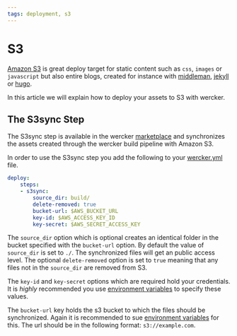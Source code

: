 ```yaml
---
tags: deployment, s3
---
```


# S3

[Amazon S3](http://aws.amazon.com/s3/) is great deploy target for static content such as `css`,
`images` or `javascript` but also entire blogs, created for instance
with [middleman](middlemanapp.com), [jekyll](http://jekyllrb.com/) or
[hugo](http://gohugo.io/).

In this article we will explain how to deploy your assets to S3 with
wercker.

## The S3sync Step

The S3sync step is available in the wercker [marketplace](https://app.wercker.com/#applications/51c82a063179be4478002245/tab/details) and
synchronizes the assets created through the wercker build pipeline with
Amazon S3.

In order to use the S3sync step you add the following to your
[wercker.yml](/docs/wercker-yml/creating-a-yml.html) file.


```yaml
deploy:
    steps:
    - s3sync:
        source_dir: build/
        delete-removed: true
        bucket-url: $AWS_BUCKET_URL
        key-id: $AWS_ACCESS_KEY_ID
        key-secret: $AWS_SECRET_ACCESS_KEY

```

The `source_dir` option which is optional creates an identical folder in the bucket specified
with the `bucket-url` option. By default the value of `source_dir` is
set to `./`. The synchronized files will get an public
access level. The optional `delete-removed` option is set to `true`
meaning that any files not in the `source_dir` are removed from S3.

The `key-id` and `key-secret` options which are required hold your
credentials. It is *highly* recommended you use [environment
variables](/docs/environment-variables/deploy-variables.html) to specify these values.

The `bucket-url` key holds the s3 bucket to which the files should be
synchronized. Again it is recommended to sue [environment variables](/docs/environment-variables/deploy-variables.html)
for this. The url should be in the following format: `s3://example.com`.
